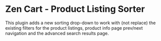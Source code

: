 # Zen Cart - Product Listing Sorter
 This plugin adds a new sorting drop-down to work with (not replace) the existing filters for the product listings, product info page prev/next navigation and the advanced search results page.

